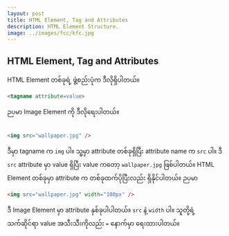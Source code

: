 ```yaml
---
layout: post
title: HTML Element, Tag and Attributes
description: HTML Element Structure.
image: ../images/fcc/kfc.jpg
---
```

## HTML Element, Tag and Attributes

HTML Element တစ်ခုရဲ့ ဖွဲ့စည်းပုံက ဒီလိုရှိပါတယ်။
```html
<tagname attribute=value> 
```

ဉပမာ Image Element ကို ဒီလိုရေးပါတယ်။
<br>
<br>

```html
<img src="wallpaper.jpg" />
```

ဒီမှာ tagname က ```img``` ပါ။
သူ့မှာ attribute တစ်ခုရှိပြီး attribute name က ```src``` ပါ။
ဒီ ```src``` attribute မှာ value ရှိပြီး value ကတော့ ```wallpaper.jpg``` ဖြစ်ပါတယ်။
HTML Element တစ်ခုမှာ attribute က တစ်ခုထက်ပိုပြီးလည်း ရှိနိုင်ပါတယ်။
ဉပမာ
```html
<img src="wallpaper.jpg" width="100px" />
```
ဒီ Image Element မှာ attribute နှစ်ခုပါပါတယ်။
```src``` နဲ့ ```width``` ပါ။
သူတို့ရဲ့ သက်ဆိုင်ရာ value အသီးသီးကိုလည်း ```=``` နောက်မှာ ရေးထားပါတယ်။